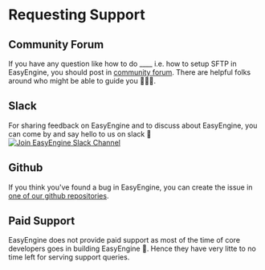 # Requesting Support

## Community Forum
If you have any question like how to do ____ i.e. how to setup SFTP in EasyEngine, you should post in [community forum](https://community.easyengine.io/). There are helpful folks around who might be able to guide you 🕵🏻‍♂️️.

## Slack
For sharing feedback on EasyEngine and to discuss about EasyEngine, you can come by and say hello to us on slack :wave: [![Join EasyEngine Slack Channel](http://slack.easyengine.io/badge.svg)](http://slack.easyengine.io/)

## Github
If you think you've found a bug in EasyEngine, you can create the issue in [one of our github repositories](github-repos.md).

## Paid Support
 EasyEngine does not provide paid support as most of the time of core developers goes in building EasyEngine :rocket:. Hence they have very litte to no time left for serving support queries. 